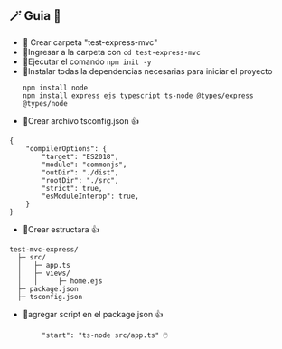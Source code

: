 ##  🪄 Guia 👀

* 🔖​ Crear carpeta "test-express-mvc"
* 🔖​Ingresar a la carpeta con  ```cd test-express-mvc```
* 🔖​Ejecutar el comando ```npm init -y```
* 🔖​Instalar todas la dependencias necesarias para iniciar el proyecto
    ```
    npm install node
    npm install express ejs typescript ts-node @types/express @types/node
    ```
* 🔖​Crear archivo tsconfig.json 👍
```
{
    "compilerOptions": {
        "target": "ES2018",
        "module": "commonjs",
        "outDir": "./dist",
        "rootDir": "./src",
        "strict": true,
        "esModuleInterop": true,
    }
}
```

* 🔖​Crear estructara 👍
```
test-mvc-express/
  ├─ src/
  │   ├─ app.ts
  │   ├─ views/
  │   │     ├─ home.ejs
  ├─ package.json
  ├─ tsconfig.json

```

* 🔖​agregar script en el package.json 👍
```
		"start": "ts-node src/app.ts" 🖱️​
```